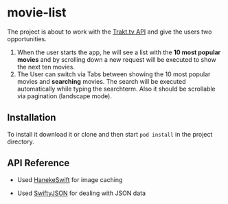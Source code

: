 # movie-list

The project is about to work with the [Trakt.tv API](http://docs.trakt.apiary.io/#) and give the users two opportunities.

1. When the user starts the app, he will see a list with the **10 most popular movies** and by scrolling down a new request will be executed to show the next ten movies.
2. The User can switch via Tabs between showing the 10 most popular movies and **searching** movies. The search will be executed automatically while typing the searchterm. Also it should be scrollable via pagination (landscape mode).


## Installation

To install it download it or clone and then start `pod install` in the project directory.

## API Reference

- Used [HanekeSwift](https://github.com/Haneke/HanekeSwift) for image caching

- Used [SwiftyJSON](https://github.com/SwiftyJSON/SwiftyJSON) for dealing with JSON data